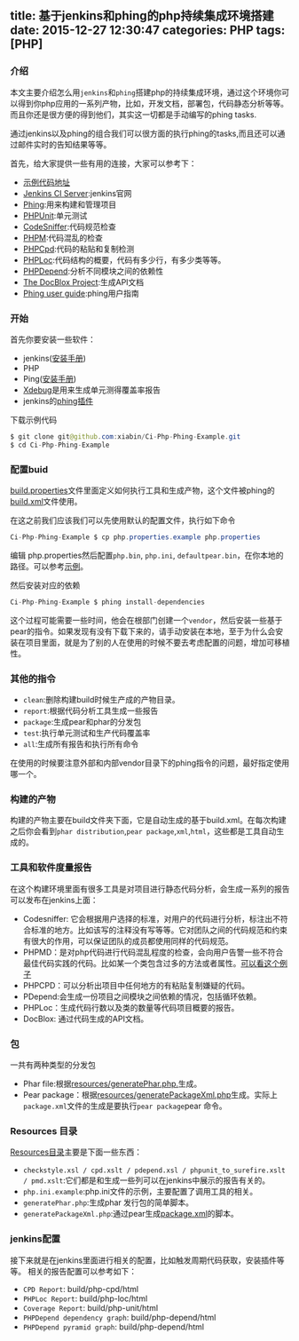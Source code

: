 title: 基于jenkins和phing的php持续集成环境搭建
date: 2015-12-27 12:30:47
categories: PHP
tags: [PHP]
---
### 介绍

本文主要介绍怎么用`jenkins`和`phing`搭建php的持续集成环境，通过这个环境你可以得到你php应用的一系列产物，比如，开发文档，部署包，代码静态分析等等。而且你还是很方便的得到他们，其实这一切都是手动编写的phing tasks.
<!--more-->
通过jenkins以及phing的组合我们可以很方面的执行phing的tasks,而且还可以通过邮件实时的告知结果等等。

首先，给大家提供一些有用的连接，大家可以参考下：
- [示例代码地址](https://github.com/xiabin/Ci-Php-Phing-Example)
- [Jenkins CI Server]([http://jenkins-ci.org/):jenkins官网
- [Phing](https://www.phing.info/trac/):用来构建和管理项目
- [PHPUnit](https://phpunit.de/):单元测试
- [CodeSniffer](http://pear.php.net/package/PHP_CodeSniffer):代码规范检查
- [PHPM](http://phpmd.org/):代码混乱的检查
- [PHPCpd](https://github.com/sebastianbergmann/phpcpd):代码的粘贴和复制检测
- [PHPLoc](https://github.com/sebastianbergmann/phploc):代码结构的概要，代码有多少行，有多少类等等。
- [PHPDepend](http://pdepend.org/):分析不同模块之间的依赖性
- [The DocBlox Project](http://phpdoc.org/):生成API文档
- [Phing user guide](https://www.phing.info/docs/guide/current/):phing用户指南

### 开始
首先你要安装一些软件：
- jenkins([安装手册](https://wiki.jenkins-ci.org/display/JENKINS/Installing+Jenkins))
- PHP
- Ping([安装手册](https://www.phing.info/trac/wiki/Users/Download))
- [Xdebug](http://xdebug.org/)是用来生成单元测得覆盖率报告
- jenkins的[phing插件](https://wiki.jenkins-ci.org/display/JENKINS/Phing+Plugin)

下载示例代码
```java
$ git clone git@github.com:xiabin/Ci-Php-Phing-Example.git  
$ cd Ci-Php-Phing-Example  
```

### 配置buid
[build.properties](https://github.com/xiabin/Ci-Php-Phing-Example/blob/master/build.properties)文件里面定义如何执行工具和生成产物，这个文件被phing的[build.xml](https://github.com/xiabin/Ci-Php-Phing-Example/blob/master/build.xml)文件使用。

在这之前我们应该我们可以先使用默认的配置文件，执行如下命令
```java
Ci-Php-Phing-Example $ cp php.properties.example php.properties  
```
编辑 php.properties然后配置`php.bin`, `php.ini`, `defaultpear.bin`，在你本地的路径。可以参考[示例](https://github.com/xiabin/Ci-Php-Phing-Example/blob/master/resources/php.ini.example)。

然后安装对应的依赖
```java
Ci-Php-Phing-Example $ phing install-dependencies  
```
这个过程可能需要一些时间，他会在根部门创建一个`vendor`，然后安装一些基于pear的指令。如果发现有没有下载下来的，请手动安装在本地，至于为什么会安装在项目里面，就是为了别的人在使用的时候不要去考虑配置的问题，增加可移植性。


### 其他的指令
- `clean`:删除构建build时候生产成的产物目录。
- `report`:根据代码分析工具生成一些报告
- `package`:生成pear和phar的分发包
- `test`:执行单元测试和生产代码覆盖率
- `all`:生成所有报告和执行所有命令

在使用的时候要注意外部和内部vendor目录下的phing指令的问题，最好指定使用哪一个。

### 构建的产物
构建的产物主要在build文件夹下面，它是自动生成的基于build.xml。在每次构建之后你会看到`phar distribution`,`pear package`,`xml`,`html`，这些都是工具自动生成的。

### 工具和软件度量报告
在这个构建环境里面有很多工具是对项目进行静态代码分析，会生成一系列的报告可以发布在jenkins上面：
- Codesniffer: 它会根据用户选择的标准，对用户的代码进行分析，标注出不符合标准的地方。比如该写的注释没有写等等。它对团队之间的代码规范和约束有很大的作用，可以保证团队的成员都使用同样的代码规范。
- PHPMD：是对php代码进行代码混乱程度的检查，会向用户告警一些不符合最佳代码实践的代码。比如某一个类包含过多的方法或者属性。[可以看这个例子](http://phpmd.org/rules/codesize.html)
- PHPCPD：可以分析出项目中任何地方的有粘贴复制嫌疑的代码。
- PDepend:会生成一份项目之间模块之间依赖的情况，包括循环依赖。
- PHPLoc：生成代码行数以及类的数量等代码项目概要的报告。
- DocBlox: 通过代码生成的API文档。

### 包
一共有两种类型的分发包
- Phar file:根据[resources/generatePhar.php.](https://github.com/xiabin/Ci-Php-Phing-Example/blob/master/resources/generatePhar.php)生成。
- Pear package：根据[resources/generatePackageXml.php](https://github.com/xiabin/Ci-Php-Phing-Example/blob/master/resources/generatePackageXml.php)生成。实际上`package.xml`文件的生成是要执行`pear package`pear 命令。

### Resources 目录

[Resources目录](https://github.com/xiabin/Ci-Php-Phing-Example/tree/master/resources)主要是下面一些东西：
- `checkstyle.xsl / cpd.xslt / pdepend.xsl / phpunit_to_surefire.xslt / pmd.xslt`:它们都是和生成一些列可以在jenkins中展示的报告有关的。
- `php.ini.example`:php.ini文件的示例，主要配置了调用工具的相关。
- `generatePhar.php`:生成phar 发行包的简单脚本。
- `generatePackageXml.php`:通过pear生成[package.xml](http://pear.php.net/manual/en/guide.developers.package2.php)的脚本。

### jenkins配置

接下来就是在jenkins里面进行相关的配置，比如触发周期代码获取，安装插件等等。
相关的报告配置可以参考如下：
- `CPD Report`: build/php-cpd/html
- `PHPLoc Report`: build/php-loc/html
- `Coverage Report`: build/php-unit/html
- `PHPDepend dependency graph`: build/php-depend/html
- `PHPDepend pyramid graph`: build/php-depend/html

